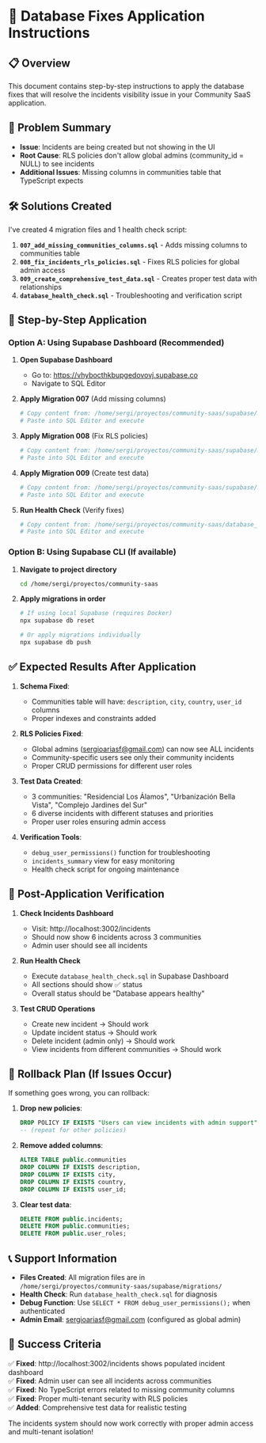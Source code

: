 # 🔧 Database Fixes Application Instructions

## 📋 Overview
This document contains step-by-step instructions to apply the database fixes that will resolve the incidents visibility issue in your Community SaaS application.

## 🚨 Problem Summary
- **Issue**: Incidents are being created but not showing in the UI
- **Root Cause**: RLS policies don't allow global admins (community_id = NULL) to see incidents
- **Additional Issues**: Missing columns in communities table that TypeScript expects

## 🛠️ Solutions Created

I've created 4 migration files and 1 health check script:

1. **`007_add_missing_communities_columns.sql`** - Adds missing columns to communities table
2. **`008_fix_incidents_rls_policies.sql`** - Fixes RLS policies for global admin access  
3. **`009_create_comprehensive_test_data.sql`** - Creates proper test data with relationships
4. **`database_health_check.sql`** - Troubleshooting and verification script

## 🚀 Step-by-Step Application

### Option A: Using Supabase Dashboard (Recommended)

1. **Open Supabase Dashboard**
   - Go to: https://vhybocthkbupgedovovj.supabase.co
   - Navigate to SQL Editor

2. **Apply Migration 007** (Add missing columns)
   ```bash
   # Copy content from: /home/sergi/proyectos/community-saas/supabase/migrations/007_add_missing_communities_columns.sql
   # Paste into SQL Editor and execute
   ```

3. **Apply Migration 008** (Fix RLS policies)
   ```bash
   # Copy content from: /home/sergi/proyectos/community-saas/supabase/migrations/008_fix_incidents_rls_policies.sql
   # Paste into SQL Editor and execute
   ```

4. **Apply Migration 009** (Create test data)
   ```bash
   # Copy content from: /home/sergi/proyectos/community-saas/supabase/migrations/009_create_comprehensive_test_data.sql
   # Paste into SQL Editor and execute
   ```

5. **Run Health Check** (Verify fixes)
   ```bash
   # Copy content from: /home/sergi/proyectos/community-saas/database_health_check.sql
   # Paste into SQL Editor and execute
   ```

### Option B: Using Supabase CLI (If available)

1. **Navigate to project directory**
   ```bash
   cd /home/sergi/proyectos/community-saas
   ```

2. **Apply migrations in order**
   ```bash
   # If using local Supabase (requires Docker)
   npx supabase db reset
   
   # Or apply migrations individually
   npx supabase db push
   ```

## ✅ Expected Results After Application

1. **Schema Fixed**:
   - Communities table will have: `description`, `city`, `country`, `user_id` columns
   - Proper indexes and constraints added

2. **RLS Policies Fixed**:
   - Global admins (sergioariasf@gmail.com) can now see ALL incidents
   - Community-specific users see only their community incidents
   - Proper CRUD permissions for different user roles

3. **Test Data Created**:
   - 3 communities: "Residencial Los Álamos", "Urbanización Bella Vista", "Complejo Jardines del Sur"
   - 6 diverse incidents with different statuses and priorities
   - Proper user roles ensuring admin access

4. **Verification Tools**:
   - `debug_user_permissions()` function for troubleshooting
   - `incidents_summary` view for easy monitoring
   - Health check script for ongoing maintenance

## 🎯 Post-Application Verification

1. **Check Incidents Dashboard**
   - Visit: http://localhost:3002/incidents
   - Should now show 6 incidents across 3 communities
   - Admin user should see all incidents

2. **Run Health Check**
   - Execute `database_health_check.sql` in Supabase Dashboard
   - All sections should show ✅ status
   - Overall status should be "Database appears healthy"

3. **Test CRUD Operations**
   - Create new incident → Should work
   - Update incident status → Should work  
   - Delete incident (admin only) → Should work
   - View incidents from different communities → Should work

## 🚨 Rollback Plan (If Issues Occur)

If something goes wrong, you can rollback:

1. **Drop new policies**:
   ```sql
   DROP POLICY IF EXISTS "Users can view incidents with admin support" ON incidents;
   -- (repeat for other policies)
   ```

2. **Remove added columns**:
   ```sql
   ALTER TABLE public.communities 
   DROP COLUMN IF EXISTS description,
   DROP COLUMN IF EXISTS city, 
   DROP COLUMN IF EXISTS country,
   DROP COLUMN IF EXISTS user_id;
   ```

3. **Clear test data**:
   ```sql
   DELETE FROM public.incidents;
   DELETE FROM public.communities;
   DELETE FROM public.user_roles;
   ```

## 📞 Support Information

- **Files Created**: All migration files are in `/home/sergi/proyectos/community-saas/supabase/migrations/`
- **Health Check**: Run `database_health_check.sql` for diagnosis
- **Debug Function**: Use `SELECT * FROM debug_user_permissions();` when authenticated
- **Admin Email**: sergioariasf@gmail.com (configured as global admin)

## 🎉 Success Criteria

✅ **Fixed**: http://localhost:3002/incidents shows populated incident dashboard  
✅ **Fixed**: Admin user can see all incidents across communities  
✅ **Fixed**: No TypeScript errors related to missing community columns  
✅ **Fixed**: Proper multi-tenant security with RLS policies  
✅ **Added**: Comprehensive test data for realistic testing  

The incidents system should now work correctly with proper admin access and multi-tenant isolation!